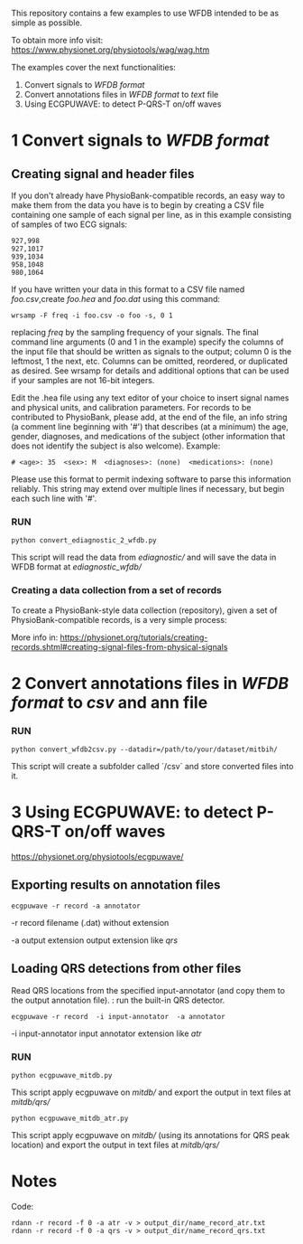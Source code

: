 This repository contains a few examples to use WFDB intended to be 
as simple as possible. 

To obtain more info visit: https://www.physionet.org/physiotools/wag/wag.htm

The examples cover the next functionalities:

1. Convert signals to *WFDB format*
2. Convert annotations files in *WFDB format* to *text* file
3. Using ECGPUWAVE: to detect P-QRS-T on/off waves

# 1 Convert signals to *WFDB format*

## Creating signal and header files
If you don't already have PhysioBank-compatible records, an easy way to make them from the data you have is to begin by creating a CSV file containing one sample of each signal per line, as in this example consisting of samples of two ECG signals: 

```
927,998
927,1017
939,1034
958,1048
980,1064
```
If you have written your data in this format to a CSV file named *foo.csv*,create *foo.hea* and *foo.dat* using this command: 
```
wrsamp -F freq -i foo.csv -o foo -s, 0 1
```

replacing *freq* by the sampling frequency of your signals. The final command line arguments (0 and 1 in the example) specify the columns of the input file that should be written as signals to the output; column 0 is the leftmost, 1 the next, etc. Columns can be omitted, reordered, or duplicated as desired. See wrsamp for details and additional options that can be used if your samples are not 16-bit integers.

Edit the .hea file using any text editor of your choice to insert signal names and physical units, and calibration parameters. For records to be contributed to PhysioBank, please add, at the end of the file, an info string (a comment line beginning with '#') that describes (at a minimum) the age, gender, diagnoses, and medications of the subject (other information that does not identify the subject is also welcome). Example: 

```
# <age>: 35  <sex>: M  <diagnoses>: (none)  <medications>: (none)
```

Please use this format to permit indexing software to parse this information reliably. This string may extend over multiple lines if necessary, but begin each such line with '#'.

### RUN
```
python convert_ediagnostic_2_wfdb.py
```

This script will read the data from *ediagnostic/* and will save the data in WFDB format at *ediagnostic_wfdb/* 

### Creating a data collection from a set of records

To create a PhysioBank-style data collection (repository), given a set of PhysioBank-compatible records, is a very simple process:

More info in: https://physionet.org/tutorials/creating-records.shtml#creating-signal-files-from-physical-signals


# 2 Convert annotations files in *WFDB format* to *csv* and **ann** file

### RUN

```
python convert_wfdb2csv.py --datadir=/path/to/your/dataset/mitbih/
```

This script will create a subfolder called ´/csv´ and store converted files into it.

# 3 Using ECGPUWAVE: to detect P-QRS-T on/off waves
https://physionet.org/physiotools/ecgpuwave/

## Exporting results on annotation files

```
ecgpuwave -r record -a annotator 
```

-r record
	filename (.dat) without extension

-a output extension
	output extension like *qrs*

## Loading QRS detections from other files

Read QRS locations from the specified input-annotator (and copy them to the output annotation file). 
: run the built-in QRS detector. 
```
ecgpuwave -r record  -i input-annotator  -a annotator
```
-i input-annotator
	input annotator extension like *atr*


### RUN
```
python ecgpuwave_mitdb.py
```
This script apply ecgpuwave on *mitdb/* and export the output
in text files at *mitdb/qrs/* 

```
python ecgpuwave_mitdb_atr.py
```
This script apply ecgpuwave on *mitdb/* (using its annotations for QRS peak location) and export the output in text files at *mitdb/qrs/* 


# Notes

Code:
```
rdann -r record -f 0 -a atr -v > output_dir/name_record_atr.txt
rdann -r record -f 0 -a qrs -v > output_dir/name_record_qrs.txt
```